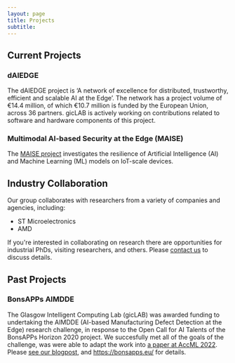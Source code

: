 ```yaml
---
layout: page
title: Projects
subtitle:
---
```


## Current Projects

### dAIEDGE

The dAIEDGE project is ‘A network of excellence for distributed, trustworthy, efficient and scalable AI at the Edge’.
The network has a project volume of €14.4 million, of which €10.7 million is funded by the European Union, across 36 partners.
gicLAB is actively working on contributions related to software and hardware components of this project.

### Multimodal AI-based Security at the Edge (MAISE)

The [MAISE project](https://petras-iot.org/project/multimodal-ai-based-security-at-the-edge-maise/) investigates the resilience of Artificial Intelligence (AI) and Machine Learning (ML) models on IoT-scale devices.


## Industry Collaboration
Our group collaborates with researchers from a variety of companies and agencies, including:
 - ST Microelectronics
 - AMD

If you're interested in collaborating on research there are opportunities for industrial PhDs, visiting researchers, and others.  Please [contact us](../contact) to discuss details.


## Past Projects

### BonsAPPs AIMDDE

The Glasgow Intelligent Computing Lab (gicLAB) was awarded funding to undertaking the AIMDDE (AI-based Manufacturing Defect Detection at the Edge) research challenge, in response to the Open Call for AI Talents of the BonsAPPs Horizon 2020 project.
We succesfully met all of the goals of the challenge, was were able to adapt the work into [a paper at AccML 2022](https://arxiv.org/abs/2206.09359).
Please [see our blogpost](../2022-01-25-aimdde_announce/), and <https://bonsapps.eu/> for details.
